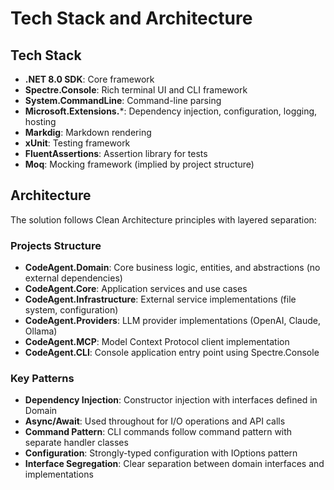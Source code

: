 # Tech Stack and Architecture

## Tech Stack
- **.NET 8.0 SDK**: Core framework
- **Spectre.Console**: Rich terminal UI and CLI framework
- **System.CommandLine**: Command-line parsing
- **Microsoft.Extensions.***: Dependency injection, configuration, logging, hosting
- **Markdig**: Markdown rendering
- **xUnit**: Testing framework
- **FluentAssertions**: Assertion library for tests
- **Moq**: Mocking framework (implied by project structure)

## Architecture
The solution follows Clean Architecture principles with layered separation:

### Projects Structure
- **CodeAgent.Domain**: Core business logic, entities, and abstractions (no external dependencies)
- **CodeAgent.Core**: Application services and use cases
- **CodeAgent.Infrastructure**: External service implementations (file system, configuration)
- **CodeAgent.Providers**: LLM provider implementations (OpenAI, Claude, Ollama)
- **CodeAgent.MCP**: Model Context Protocol client implementation
- **CodeAgent.CLI**: Console application entry point using Spectre.Console

### Key Patterns
- **Dependency Injection**: Constructor injection with interfaces defined in Domain
- **Async/Await**: Used throughout for I/O operations and API calls
- **Command Pattern**: CLI commands follow command pattern with separate handler classes
- **Configuration**: Strongly-typed configuration with IOptions<T> pattern
- **Interface Segregation**: Clear separation between domain interfaces and implementations